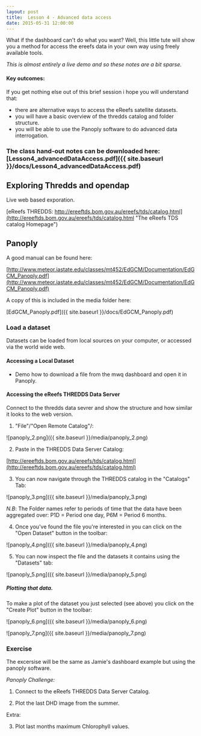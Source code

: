 ```yaml
---
layout: post
title:  Lesson 4 - Advanced data access
date: 2015-05-31 12:00:00
---
```

What if the dashboard can't do what you want? Well, this little tute will show you a method for access the ereefs data in your own way using freely available tools.

*This is almost entirely a live demo and so these notes are a bit sparse.*

#### Key outcomes:

If you get nothing else out of this brief session i hope you will understand that:

- there are alternative ways to access the eReefs satellite datasets.
- you will have a basic overview of the thredds catalog and folder structure.
- you will be able to use the Panoply software to do advanced data interrogation.


### The class hand-out notes can be downloaded here: [Lesson4_advancedDataAccess.pdf]({{ site.baseurl }}/docs/Lesson4_advancedDataAccess.pdf)



## Exploring Thredds and opendap

Live web based exporation.

[eReefs THREDDS: http://ereeftds.bom.gov.au/ereefs/tds/catalog.html](http://ereeftds.bom.gov.au/ereefs/tds/catalog.html "The eReefs TDS catalog Homepage")



## Panoply

A good manual can be found here:

[http://www.meteor.iastate.edu/classes/mt452/EdGCM/Documentation/EdGCM_Panoply.pdf](http://www.meteor.iastate.edu/classes/mt452/EdGCM/Documentation/EdGCM_Panoply.pdf)

A copy of this is included in the media folder here:

[EdGCM_Panoply.pdf]({{ site.baseurl }}/docs/EdGCM_Panoply.pdf)

### Load a dataset

Datasets can be loaded from local sources on your computer, or accessed via the world wide web.

#### Accessing a Local Dataset

* Demo how to download a file from the mwq dashboard and open it in Panoply.

#### Accessing the eReefs THREDDS Data Server

Connect to the thredds data sevrer and show the structure and how similar it looks to the web version.

1. "File"/"Open Remote Catalog"/:

![panoply_2.png]({{ site.baseurl }}/media/panoply_2.png)

2. Paste in the THREDDS Data Server Catalog:

[http://ereeftds.bom.gov.au/ereefs/tds/catalog.html](http://ereeftds.bom.gov.au/ereefs/tds/catalog.html)

3. You can now navigate through the THREDDS catalog in the "Catalogs" Tab:

![panoply_3.png]({{ site.baseurl }}/media/panoply_3.png)

 *N.B*: The Folder names refer to periods of time that the data have been aggregated over: P1D = Period one day, P6M = Period 6 months.

4. Once you've found the file you're interested in you can click on the "Open Dataset" button in the toolbar:

![panoply_4.png]({{ site.baseurl }}/media/panoply_4.png)

5. You can now inspect the file and the datasets it contains using the "Datasets" tab:

![panoply_5.png]({{ site.baseurl }}/media/panoply_5.png)

##### Plotting that data.

To make a plot of the dataset you just selected (see above) you click on the "Create Plot" button in the toolbar:

![panoply_6.png]({{ site.baseurl }}/media/panoply_6.png)

![panoply_7.png]({{ site.baseurl }}/media/panoply_7.png)

### Exercise

The excersise will be the same as Jamie's dashboard example but using the panoply software.

*Panoply Challenge:*

1. Connect to the eReefs THREDDS Data Server Catalog.

2. Plot the last DHD image from the summer.

Extra:

3. Plot last months maximum Chlorophyll values.
